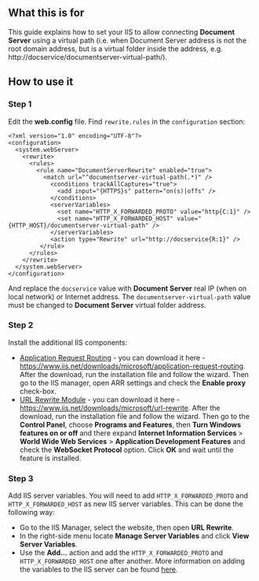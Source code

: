 ﻿## What this is for
This guide explains how to set your IIS to allow connecting **Document Server** using a virtual path (i.e. when Document Server address is not the root domain address, but is a virtual folder inside the address, e.g. http://docservice/documentserver-virtual-path/).

## How to use it

### Step 1
Edit the **web.config** file. Find `rewrite.rules` in the `configuration` section:
```
<?xml version="1.0" encoding="UTF-8"?>
<configuration>
  <system.webServer>
    <rewrite>
      <rules>
        <rule name="DocumentServerRewrite" enabled="true">
          <match url="^documentserver-virtual-path(.*)" />
            <conditions trackAllCaptures="true">
              <add input="{HTTPS}s" pattern="on(s)|offs" />
            </conditions>
            <serverVariables>
              <set name="HTTP_X_FORWARDED_PROTO" value="http{C:1}" />
              <set name="HTTP_X_FORWARDED_HOST" value="{HTTP_HOST}/documentserver-virtual-path" />
            </serverVariables>
            <action type="Rewrite" url="http://docservice{R:1}" />
         </rule>
      </rules>
    </rewrite>
  </system.webServer>
</configuration>
```
And replace the `docservice` value with **Document Server** real IP (when on local network) or Internet address. The `documentserver-virtual-path` value must be changed to **Document Server** virtual folder address.

### Step 2
Install the additional IIS components:
* [Application Request Routing](https://www.iis.net/downloads/microsoft/application-request-routing) - you can download it here - https://www.iis.net/downloads/microsoft/application-request-routing. After the download, run the installation file and follow the wizard. Then go to the IIS manager, open ARR settings and check the **Enable proxy** check-box.
* [URL Rewrite Module](https://www.iis.net/downloads/microsoft/url-rewrite) - you can download it here - https://www.iis.net/downloads/microsoft/url-rewrite. After the download, run the installation file and follow the wizard. Then go to the **Control Panel**, choose **Programs and Features**, then **Turn Windows features on or off** and there expand **Internet Information Services** > **World Wide Web Services** > **Application Development Features** and check the **WebSocket Protocol** option. Click **OK** and wait until the feature is installed.

### Step 3
Add IIS server variables. You will need to add `HTTP_X_FORWARDED_PROTO` and `HTTP_X_FORWARDED_HOST` as new IIS server variables. This can be done the following way:
* Go to the IIS Manager, select the website, then open **URL Rewrite**.
* In the right-side menu locate **Manage Server Variables** and click **View Server Variables**.
* Use the **Add...** action and add the `HTTP_X_FORWARDED_PROTO` and `HTTP_X_FORWARDED_HOST` one after another.
More information on adding the variables to the IIS server can be found [here](https://www.iis.net/learn/extensions/url-rewrite-module/setting-http-request-headers-and-iis-server-variables).